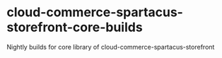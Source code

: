 # cloud-commerce-spartacus-storefront-core-builds
Nightly builds for core library of cloud-commerce-spartacus-storefront
